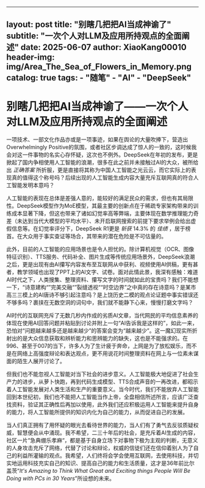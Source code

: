 
---
layout:     post
title:      "别瞎几把把AI当成神谕了"
subtitle:   "一次个人对LLM及应用所持观点的全面阐述"
date:       2025-06-07
author:     XiaoKang00010
header-img: img/Area_The_Sea_of_Flowers_in_Memory.png
catalog: true
tags:
    - "随笔"
    - "AI"
    - "DeepSeek"
---

# 别瞎几把把AI当成神谕了——一次个人对LLM及应用所持观点的全面阐述

​	一项技术、一部文化作品亦或是一项事迹，如果在舆论的大量吹捧下，营造出Overwhelmingly Positive的氛围，或者社区步调达成了惊人的一致的，这时候我会对这一件事物的名实心存怀疑，这次也不例外。DeepSeek在年初的发布，更是掀起了国内争相使用人工智能的浪潮，很多在此之前并未接触过AI的大众，被所给出 *正确答案* 所折服，更是直接将其称为中国人工智能之光云云，而它实际上的表现真的值得这个称号吗？后续出现的人工智能生成内容大量充斥互联网真的符合人工智能发明本意吗？

​	人工智能的表现在总体是差强人意的，能较好的满足民众的需求，但也有其局限性。DeepSeek模型作为MoE模型，其最主要的创新点在于稀疏专家架构带来的训练成本显著下降，但这也带来了诸如幻觉率高等弊端，主要体现在数学推理能力奇差（未达到当代大模型的平均水平）、未开启联网搜索的前提下要求举例会给出虚假信息等。在幻觉率评分下，DeepSeek R1更是 *斩获* 14.3% 的 *佳绩* ，居于榜首。在大众用于事实查证等场合，其带来的潜在危险是不可估量的。

​	此外，目前的人工智能的应用场景也是令人担忧的。除计算机视觉（OCR、图像特征识别）、TTS服务、代码补全、图片生成等传统应用场景外，DeepSeek浪潮之后，更是出现有由AI攥写内容发布至互联网从中获利、视频使用AI供稿，更有甚者，教学领域也出现了PPT上的AI文字、试卷。面对此情此景，我深有感触：难道AI时代之下，人类搜集、整理资料、攥写文字的时间就如此的宝贵吗？我们不能想一下，“诗意建构“”完美交融“”裂缝透视““时空边界”之中真的存在诗意吗？是某市高三三模上的AI唐诗不够引起注意吗？是上饶历史二模的观点论证题中事实错误还不够多吗？裹挟在无数空洞的词句中，我们就不能静下心来，慢慢打磨文字吗？

​	AI时代的互联网充斥了无数几秒内作成的劣质AI文章，当代网民的平均信息素养的体现在使用AI回答问题并粘贴到讨论并附上一句“AI告诉我是这样的”，如此一来，恐怕对“问题越来越多还是越来越少”的答案会变为“越来越少”。这一魔幻现实所折射出的是大众信息获取和辨析能力和思辨能力的缺失，这也是不能强求的。在996、甚至于007的当下，许多人为了生计疲于奔命，上网是为了放松娱乐，而不是在网络上高强度辩论和表达观点，更不用说花时间整理资料在网上与一位素未谋面的陌生人展开讨论了。

​	但我们也不能忽视人工智能对当下社会的进步意义。人工智能极大地促进了社会生产力的进步，从萝卜快跑，再到代码生成模型、TTS合成声音的一再改进，都昭示着人工智能发展对人类生活和生产的重要意义。当今时代，我们不能放弃人工智能回到本世纪初，我们也不能把人工智能当作上帝，全盘相信所述所言，应该广泛查找资料，验证其正确性后再加以使用，此外我们还应积极运用人工智能来提升自身的能力，将人工智能所提供的知识内化为自己的能力，从而促进自己的发展。

​	当人们真正拥有了用怀疑的眼光去看待世界的能力，当人们有了勇气去反驳质疑权威，智慧便会从中涌现。我不希望，二三十年后的社会，是充斥着AI生成的内容，社区一片“急典绷乐孝麻“，都是基于自身立场下对事物下极为主观的判断，无意义的人身攻击充斥了网络，代替了讨论和辩论，权威的信徒们还在信仰着别人为了自己的利益所灌输的观点。我希望，人们终将会学会使用互联网，去使用科技，并切实地运用科技充实自己的知识、提高自己的能力和生活质量，这才是36年前比尔盖茨“*It's Amazing to Think What Great and Exciting things People Will Be Doing with PCs in 30 Years*”所设想的未来。